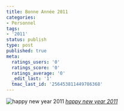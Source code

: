```yaml
---
title: Bonne Année 2011
categories:
- Personnel
tags:
- '2011'
status: publish
type: post
published: true
meta:
  ratings_users: '0'
  ratings_score: '0'
  ratings_average: '0'
  _edit_last: '1'
  tmac_last_id: '256453811449786368'
---
```

<img src="https://farm4.static.flickr.com/3186/2485427817_880805d90e.jpg" alt="happy new year 2011" />
<em><a title="photo sharing" href="https://www.flickr.com/photos/sandroriva/2485427817/">happy new year 2011</a></em>
